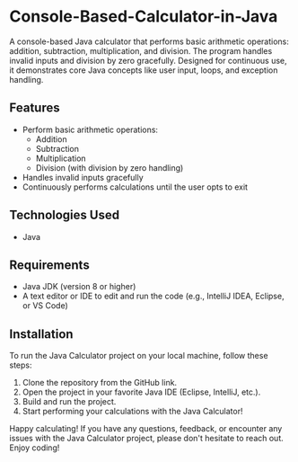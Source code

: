 # Console-Based-Calculator-in-Java
A console-based Java calculator that performs basic arithmetic operations: addition, subtraction, multiplication, and division. The program handles invalid inputs and division by zero gracefully. Designed for continuous use, it demonstrates core Java concepts like user input, loops, and exception handling.

## Features
- Perform basic arithmetic operations:
  - Addition
  - Subtraction
  - Multiplication
  - Division (with division by zero handling)
- Handles invalid inputs gracefully
- Continuously performs calculations until the user opts to exit

## Technologies Used
- Java

## Requirements
- Java JDK (version 8 or higher)
- A text editor or IDE to edit and run the code (e.g., IntelliJ IDEA, Eclipse, or VS Code)

## Installation

To run the Java Calculator project on your local machine, follow these steps:
1. Clone the repository from the GitHub link.
2. Open the project in your favorite Java IDE (Eclipse, IntelliJ, etc.).
3. Build and run the project.
4. Start performing your calculations with the Java Calculator!

Happy calculating! If you have any questions, feedback, or encounter any issues with the Java Calculator project, please don't hesitate to reach out. Enjoy coding!
